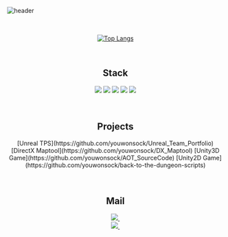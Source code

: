![header](https://capsule-render.vercel.app/api?type=Rounded&color=auto&text=Hi!%20I'm%20WonSock)
</br></br></br>

<div align="center">
  
[![Top Langs](https://github-readme-stats.vercel.app/api/top-langs/?username=youwonsock&layout=compact)](https://github.com/youwonsock/github-readme-stats)
</div>
</br>

<h2 align="center"><b> Stack </b></h3>
<div align="center">
<img src="https://img.shields.io/badge/C-A8B9CC?style=flat-square&logo=C&logoColor=white"/> 
  <img src="https://img.shields.io/badge/-C%23-512BD4?style=flat-square&logo=Csharp&logoColor=white"/> 
  <img src="https://img.shields.io/badge/-C++-00599C?style=flat-square&logo=c%2B%2B&logoColor=white"/>  
  
  <img src="https://img.shields.io/badge/Unreal Engine-0E1128?style=flat-square&logo=Unreal Engine&logoColor=white"/>
  <img src="https://img.shields.io/badge/Unity-FFFFFF?style=flat-square&logo=Unity&logoColor=black"/>
</div>
</br></br>


<h2 align="center"><b> Projects </b></h3>
<div align="center">
  [Unreal TPS](https://github.com/youwonsock/Unreal_Team_Portfolio)
  [DirectX Maptool](https://github.com/youwonsock/DX_Maptool)
  [Unity3D Game](https://github.com/youwonsock/AOT_SourceCode)
  [Unity2D Game](https://github.com/youwonsock/back-to-the-dungeon-scripts)
</div>
</br></br>


<h2 align="center"><b> Mail </b></h3>
<div align="center">
  <a href="mailto:qazwsx233434@gmail.com">
    <img
      src="https://img.shields.io/badge/qazwsx233434@gmail.com-D14836?style=for-the-badge&logo=gmail&logoColor=white"/>&nbsp
  </a>
  </br>
  <a href="mailto:asdzxc2993@naver.com">
    <img
      src="https://img.shields.io/badge/asdzxc2993@naver.com-03C75A?style=for-the-badge&logo=Naver&logoColor=white"/>&nbsp
  </a>
</div>
</br></br>
